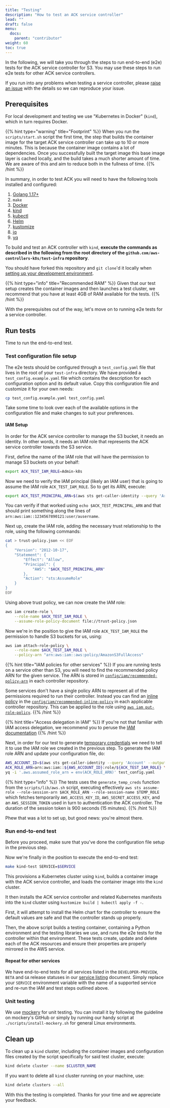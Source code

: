 ```yaml
---
title: "Testing"
description: "How to test an ACK service controller"
lead: ""
draft: false
menu: 
  docs:
    parent: "contributor"
weight: 60
toc: true
---
```


In the following, we will take you through the steps to run end-to-end (e2e)
tests for the ACK service controller for S3. You may use these steps to run e2e
tests for other ACK service controllers.

If you run into any problems when testing a service controller, please
[raise an issue](https://github.com/aws-controllers-k8s/community/issues/new/choose)
with the details so we can reproduce your issue.

## Prerequisites

For local development and testing we use "Kubernetes in Docker" (`kind`), 
which in turn requires Docker.

{{% hint type="warning" title="Footprint" %}}
When you run the `scripts/start.sh` script the first time,
the step that builds the container image for the target ACK service controller
can take up to 10 or more minutes. This is because the container image contains
a lot of dependencies. Once you successfully built the target image this base
image layer is cached locally, and the build takes a much shorter amount of
time. We are aware of this and aim to reduce both in the fullness of time.
{{% /hint %}}

In summary, in order to test ACK you will need to have the following tools
installed and configured:

1. [Golang 1.17+](https://golang.org/doc/install)
1. `make`
1. [Docker](https://docs.docker.com/get-docker/)
1. [kind](https://kind.sigs.k8s.io/docs/user/quick-start/)
1. [kubectl](https://kubernetes.io/docs/tasks/tools/)
1. [Helm](https://helm.sh/docs/intro/install/)
1. [kustomize](https://kubectl.docs.kubernetes.io/installation/kustomize/binaries/)
1. [jq](https://github.com/stedolan/jq/wiki/Installation)
1. [yq](https://mikefarah.gitbook.io/yq/#install)

To build and test an ACK controller with `kind`, **execute the commands as
described in the following from the root directory of the
`github.com/aws-controllers-k8s/test-infra` repository**.

You should have forked this repository and `git clone`'d it locally when
[setting up your development environment](../setup/).

{{% hint type="info" title="Recommended RAM" %}}
Given that our test setup creates the container images and then launches
a test cluster, we recommend that you have at least 4GB of RAM available
for the tests.
{{% /hint %}}

With the prerequisites out of the way, let's move on to running e2e tests for a
service controller.

## Run tests

Time to run the end-to-end test.

### Test configuration file setup

The e2e tests should be configured through a `test_config.yaml` file that lives
in the root of your `test-infra` directory. We have provided a
`test_config.example.yaml` file which contains the description for each
configuration option and its default value. Copy this configuration file and
customize it for your own needs:

```bash
cp test_config.example.yaml test_config.yaml
```

Take some time to look over each of the available options in the configuration
file and make changes to suit your preferences.

#### IAM Setup

In order for the ACK service controller to manage the S3 bucket, it needs an
identity. In other words, it needs an IAM role that represents the ACK service
controller towards the S3 service.

First, define the name of the IAM role that will have the permission to manage
S3 buckets on your behalf:

```bash
export ACK_TEST_IAM_ROLE=Admin-k8s
```

Now we need to verify the IAM principal (likely an IAM user) that is going to
assume the IAM role `ACK_TEST_IAM_ROLE`. So to get its ARN, execute:

```bash
export ACK_TEST_PRINCIPAL_ARN=$(aws sts get-caller-identity --query 'Arn' --output text)
```

You can verify if that worked using `echo $ACK_TEST_PRINCIPAL_ARN` and that should
print something along the lines of `arn:aws:iam::1234567890121:user/ausername`.

Next up, create the IAM role, adding the necessary trust relationship to the
role, using the following commands:

```bash
cat > trust-policy.json << EOF
{
	"Version": "2012-10-17",
	"Statement": {
		"Effect": "Allow",
		"Principal": {
			"AWS": "$ACK_TEST_PRINCIPAL_ARN"
		},
		"Action": "sts:AssumeRole"
	}
}
EOF
```

Using above trust policy, we can now create the IAM role:

```bash
aws iam create-role \
    --role-name $ACK_TEST_IAM_ROLE \
    --assume-role-policy-document file://trust-policy.json
```

Now we're in the position to give the IAM role `ACK_TEST_IAM_ROLE` the
permission to handle S3 buckets for us, using:

```bash
aws iam attach-role-policy \
    --role-name $ACK_TEST_IAM_ROLE \
    --policy-arn "arn:aws:iam::aws:policy/AmazonS3FullAccess"
```

{{% hint title="IAM policies for other services" %}}
If you are running tests on a service other than S3, you will need to find the
recommended policy ARN for the given service. The ARN is stored in
[`config/iam/recommended-policy-arn`][recc-arn] in each controller repository.

Some services don't have a single policy ARN to represent all of the permissions
required to run their controller. Instead you can find an [inline
policy][inline-policy] in the
[`config/iam/recommended-inline-policy`][recc-inline] in each applicable
controller repository. This can be applied to the role using [`aws iam
put-role-policy`][put-role-policy].
{{% /hint %}}

{{% hint title="Access delegation in IAM" %}}
If you're not that familiar with IAM access delegation, we recommend you
to peruse the [IAM documentation][iam-docs]
{{% /hint %}}

Next, in order for our test to generate [temporary credentials][temp-creds]
we need to tell it to use the IAM role we created in the previous step.
To generate the IAM role ARN and update your configuration file, do:

```bash
AWS_ACCOUNT_ID=$(aws sts get-caller-identity --query 'Account' --output text) && \
ACK_ROLE_ARN=arn:aws:iam::${AWS_ACCOUNT_ID}:role/${ACK_TEST_IAM_ROLE} \
yq -i '.aws.assumed_role_arn = env(ACK_ROLE_ARN)' test_config.yaml
```

{{% hint type="info" %}}
The tests uses the `generate_temp_creds` function from the
`scripts/lib/aws.sh` script, executing effectively 
`aws sts assume-role --role-session-arn $ACK_ROLE_ARN --role-session-name $TEMP_ROLE `
which fetches temporarily `AWS_ACCESS_KEY_ID`, `AWS_SECRET_ACCESS_KEY`,
and an `AWS_SESSION_TOKEN` used in turn to authentication the ACK
controller. The duration of the session token is 900 seconds (15 minutes).
{{% /hint %}}

Phew that was a lot to set up, but good news: you're almost there.

[iam-docs]: https://docs.aws.amazon.com/IAM/latest/UserGuide/tutorial_cross-account-with-roles.html
[inline-policy]: https://docs.aws.amazon.com/IAM/latest/UserGuide/access_policies_managed-vs-inline.html#inline-policies
[put-role-policy]: https://docs.aws.amazon.com/cli/latest/reference/iam/put-role-policy.html
[recc-arn]: https://github.com/aws-controllers-k8s/s3-controller/tree/main/config/iam
[recc-inline]: https://github.com/aws-controllers-k8s/eks-controller/blob/main/config/iam/recommended-inline-policy
[temp-creds]: https://docs.aws.amazon.com/IAM/latest/UserGuide/id_credentials_temp.html

### Run end-to-end test

Before you proceed, make sure that you've done the configuration file setup in
the previous step.

Now we're finally in the position to execute the end-to-end test:

```bash
make kind-test SERVICE=$SERVICE
```

This provisions a Kubernetes cluster using `kind`, builds a container image with
the ACK service controller, and loads the container image into the `kind`
cluster.

It then installs the ACK service controller and related Kubernetes manifests
into the `kind` cluster using `kustomize build | kubectl apply -f -`.

First, it will attempt to install the Helm chart for the controller to ensure
the default values are safe and that the controller stands up properly.

Then, the above script builds a testing container, containing a Python
environment and the testing libraries we use, and runs the e2e tests for the
controller within that environment. These tests create, update and delete each
of the ACK resources and ensure their properties are properly mirrored in the
AWS service.

#### Repeat for other services

We have end-to-end tests for all services listed in the `DEVELOPER-PREVIEW`,
`BETA` and `GA` release statuses in our [service listing](../../community/services)
document. Simply replace your `SERVICE` environment variable with the name of a
supported service and re-run the IAM and test steps outlined above.

### Unit testing

We use [mockery](https://github.com/vektra/mockery) for unit testing.
You can install it by following the guideline on mockery's GitHub or simply
by running our handy script at `./scripts/install-mockery.sh` for general
Linux environments.

## Clean up

To clean up a `kind` cluster, including the container images and configuration 
files created by the script specifically for said test cluster, execute:

```bash
kind delete cluster --name $CLUSTER_NAME
```

If you want to delete all `kind` cluster running on your machine, use: 
```bash
kind delete clusters --all
```

With this the testing is completed. Thanks for your time and we appreciate your
feedback.
